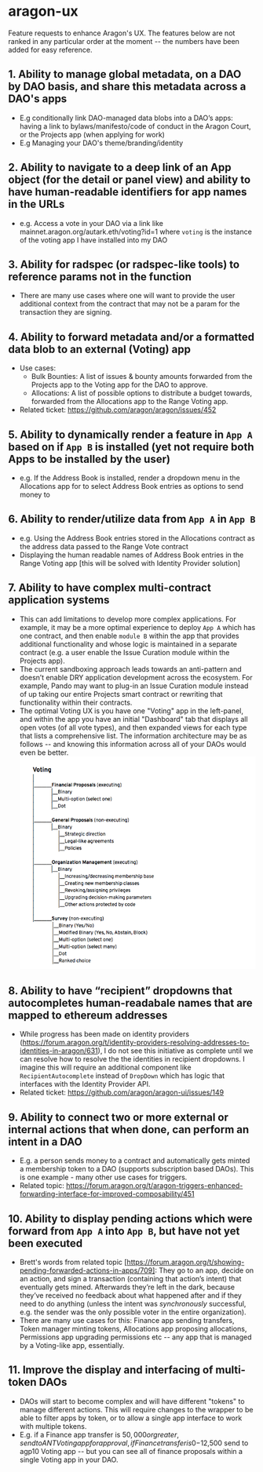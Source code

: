 # aragon-ux
Feature requests to enhance Aragon's UX. The features below are not ranked in any particular order at the moment -- the numbers have been added for easy reference.


## 1. Ability to manage global metadata, on a DAO by DAO basis, and share this metadata across a DAO's apps
* E.g conditionally link DAO-managed data blobs into a DAO’s apps: having a link to bylaws/manifesto/code of conduct in the Aragon Court, or the Projects app (when applying for work)
* E.g Managing your DAO's theme/branding/identity

## 2. Ability to navigate to a deep link of an App object (for the detail or panel view) and ability to have human-readable identifiers for app names in the URLs
* e.g. Access a vote in your DAO via a link like mainnet.aragon.org/autark.eth/voting?id=1
where `voting` is the instance of the voting app I have installed into my DAO

## 3. Ability for radspec (or radspec-like tools) to reference params not in the function
* There are many use cases where one will want to provide the user additional context from the contract that may not be a param for the transaction they are signing.

## 4. Ability to forward metadata and/or a formatted data blob to an external (Voting) app
* Use cases:
  * Bulk Bounties: A list of issues &amp; bounty amounts forwarded from the Projects app to the Voting app for the DAO to approve.
  * Allocations: A list of possible options to distribute a budget towards, forwarded from the Allocations app to the Range Voting app.
* Related ticket: https://github.com/aragon/aragon/issues/452

## 5. Ability to dynamically render a feature in `App A` based on if `App B` is installed (yet not require both Apps to be installed by the user)
* e.g. If the Address Book is installed, render a dropdown menu in the Allocations app for to select Address Book entries as options to send money to

## 6. Ability to render/utilize data from `App A` in `App B`
* e.g. Using the Address Book entries stored in the Allocations contract as the address data passed to the Range Vote contract
* Displaying the human readable names of Address Book entries in the Range Voting app [this will be solved with Identity Provider solution]

## 7. Ability to have complex multi-contract application systems
* This can add limitations to develop more complex applications. For example, it may be a more optimal experience to deploy `App A` which has one contract, and then enable `module B` within the app that provides additional functionality and whose logic is maintained in a separate contract (e.g. a user enable the Issue Curation module within the Projects app). 
* The current sandboxing approach leads towards an anti-pattern and doesn’t enable DRY application development across the ecosystem. For example, Pando may want to plug-in an Issue Curation module instead of up taking our entire Projects smart contract or rewriting that functionality within their contracts.
* The optimal Voting UX is you have one "Voting" app in the left-panel, and within the app you have an initial "Dashboard" tab that displays all open votes (of all vote types), and then expanded views for each type that lists a comprehensive list. The information architecture may be as follows -- and knowing this information across all of your DAOs would even be better. 
![daoing](/images/daoing.png) 

## 8. Ability to have “recipient” dropdowns that autocompletes human-readabale names that are mapped to ethereum addresses
* While progress has been made on identity providers (https://forum.aragon.org/t/identity-providers-resolving-addresses-to-identities-in-aragon/631), I do not see this initiative as complete until we can resolve how to resolve the the identities in recipient dropdowns. I imagine this will require an additional component like `RecipientAutocomplete` instead of `DropDown` which has logic that interfaces with the Identity Provider API.
* Related ticket: https://github.com/aragon/aragon-ui/issues/149

## 9. Ability to connect two or more external or internal actions that when done, can perform an intent in a DAO
* E.g. a person sends money to a contract and automatically gets minted a membership token to a DAO (supports subscription based DAOs). This is one example - many other use cases for triggers.
* Related topic: https://forum.aragon.org/t/aragon-triggers-enhanced-forwarding-interface-for-improved-composability/451

## 10. Ability to display pending actions which were forward from `App A` into `App B`, but have not yet been executed 
* Brett's words from related topic [https://forum.aragon.org/t/showing-pending-forwarded-actions-in-apps/709]: They go to an app, decide on an action, and sign a transaction (containing that action’s intent) that eventually gets mined. Afterwards they’re left in the dark, because they’ve received no feedback about what happened after and if they need to do anything (unless the intent was *synchronously* successful, e.g. the sender was the only possible voter in the entire organization). 
* There are many use cases for this: Finance app sending transfers, Token manager minting tokens, Allocations app proposing allocations, Permissions app upgrading permissions etc -- any app that is managed by a Voting-like app, essentially.

## 11. Improve the display and interfacing of multi-token DAOs
* DAOs will start to become complex and will have different "tokens" to manage different actions. This will require changes to the wrapper to be able to filter apps by token, or to allow a single app interface to work with multiple tokens.
* E.g. if a Finance app transfer is $50,000 or greater, send to ANT Voting app for approval, if Finance transfer is 0-$12,500 send to agp10 Voting app -- but you can see all of finance proposals within a single Voting app in your DAO.
